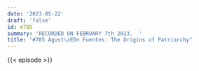 ```yaml
---
date: '2023-05-22'
draft: 'false'
id: e785
summary: 'RECORDED ON FEBRUARY 7th 2023.  '
title: "#785 Agust\xEDn Fuentes: The Origins of Patriarchy"
---
```

{{< episode >}}
